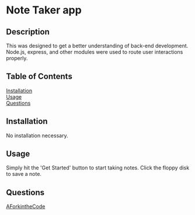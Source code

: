 # Note Taker app

  ## Description
  This was designed to get a better understanding of back-end development.  Node.js, express, and other modules were used to route user interactions properly.

  ## Table of Contents

  [Installation](#installation)  
  [Usage](#usage)  
  [Questions](#questions)  
  

  ## Installation
  No installation necessary.

  ## Usage
  Simply hit the 'Get Started' button to start taking notes.  Click the floppy disk to save a note.
  
  ## Questions
  [AForkintheCode](http://www.github.com/AForkintheCode)
